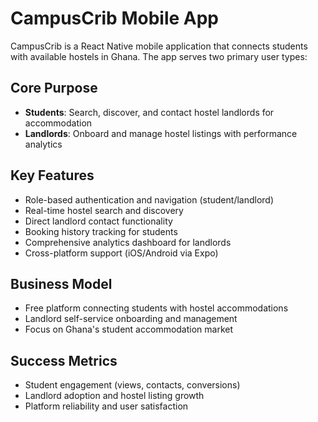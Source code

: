 # CampusCrib Mobile App

CampusCrib is a React Native mobile application that connects students with available hostels in Ghana. The app serves two primary user types:

## Core Purpose

- **Students**: Search, discover, and contact hostel landlords for accommodation
- **Landlords**: Onboard and manage hostel listings with performance analytics

## Key Features

- Role-based authentication and navigation (student/landlord)
- Real-time hostel search and discovery
- Direct landlord contact functionality
- Booking history tracking for students
- Comprehensive analytics dashboard for landlords
- Cross-platform support (iOS/Android via Expo)

## Business Model

- Free platform connecting students with hostel accommodations
- Landlord self-service onboarding and management
- Focus on Ghana's student accommodation market

## Success Metrics

- Student engagement (views, contacts, conversions)
- Landlord adoption and hostel listing growth
- Platform reliability and user satisfaction
